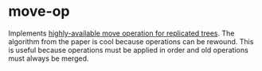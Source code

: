 # move-op

Implements [highly-available move operation for replicated trees](https://martin.kleppmann.com/papers/move-op.pdf).
The algorithm from the paper is cool because operations can be rewound. This is useful because operations must be applied in order and old operations must always be merged.

